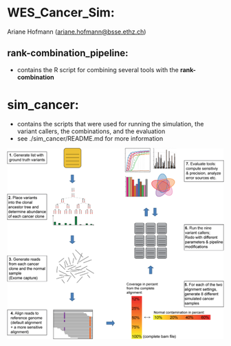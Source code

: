 
# WES_Cancer_Sim:
Ariane Hofmann (ariane.hofmann@bsse.ethz.ch)

## rank-combination_pipeline:
- contains the R script for combining several tools with the __rank-combination__


# sim_cancer:
- contains the scripts that were used for running the simulation, the variant callers, the combinations, and the evaluation
- see ./sim_cancer/README.md for more information

<p align="center">
	<img src="sim_cancer/img/Figure1.png?raw=true" alt="Workflow of the comparison of the nine variant callers"/>
</p>



